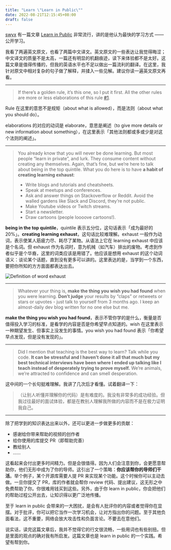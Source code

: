```yaml
---
title: "Learn \"Learn in Public\""
date: 2022-08-21T12:15:45+08:00
draft: false
---
```


[swyx](https://www.swyx.io/about) 有一篇文章 [Learn in Public](https://www.swyx.io/learn-in-public/) 非常流行，讲的是他认为最快的学习方式 —— 公开学习。

我看了两遍英文原文，也看了两篇中文译文。英文原文的一些表达让我觉得晦涩；中文译文的质量不是太高，一篇还有明显的机翻痕迹，读下来体验都不是太好。这篇文章是值得传播的，但我的英语水平也不足以做出一篇流利的翻译。在这里，我针对原文中相对复杂的句子做了解释，并揉入一些见解。建议你读一遍英文原文再看。

---

> If there’s a golden rule, it’s this one, so I put it first. All the other rules are more or less elaborations of this rule [#1](https://github.com/sw-yx/swyxdotio/issues/1).

Rule 在这里的意思不是规矩（about what is allowed），而是法则（about what you should do）。

elaborations 的对应的动词是 elaborate，意思是阐述（to give more details or new information about something），在这里表示「其他法则都或多或少是对这个法则的阐述」。

---

> You already know that you will never be done learning. But most people “learn in private”, and lurk. They consume content without creating any themselves. Again, that’s fine, but we’re here to talk about being in the top quintile. What you do here is to have **a habit of creating learning exhaust**:
> 
> - Write blogs and tutorials and cheatsheets.
> - Speak at meetups and conferences.
> - Ask and answer things on Stackoverflow or Reddit. Avoid the walled gardens like Slack and Discord, they’re not public.
> - Make Youtube videos or Twitch streams.
> - Start a newsletter.
> - Draw cartoons (people loooove cartoons!).

**being in the top quintile**，quintile 表示五分位，这句话表示「成为最好的 20%」。**creating learning exhaust**，这句话比较难理解。exhaust 一般作为动词，表示使某人筋疲力尽、耗尽了某物。从语法上它在 learning exhaust 中应该是个名词。但 exhaust 作为名词时，意为机械（如汽车）排出的废物。考虑到作者似乎是个华裔，这里的词类应该是用错了。他应该是想用 exhaust 的这个动词语义：谈论某个话题，直到没有更多可以讲的。这里表达的是，当学到一个东西，要把你所知的方方面面都表达出去。

![Definition of word exhaust](/image/2022/08/exhaust-definition.png)

---

> Whatever your thing is, **make the thing you wish you had found** when you were learning. **Don’t judge** your results by “claps” or retweets or stars or upvotes - just talk to yourself from 3 months ago. I keep an almost-daily dev blog written for no one else but me.

**make the thing you wish you had found**，表示不管你学的是什么，衡量是否值得投入学习的标准，是看学的内容是否是你希望早点知道的。wish 在这里表示一种期望发生、但事实上没发生的事情。you wish you had found 表示「你希望早点发现，但是没有发现的」。

---

> Did I mention that teaching is the best way to learn? Talk while you code. **It can be stressful and I haven’t done it all that much but my best technical interviews have been where I ended up talking like I teach instead of desperately trying to prove myself.** We’re animals, we’re attracted to confidence and can smell desperation.

这中间的一个长句挺难理解。我讲了几次后才看懂。试着翻译一下：

> （让别人听懂并理解你的代码）是有难度的。我没有非常多的成功经验。但我过往最好的面试体验，都是在教别人理解我所做的内容而不是在极力证明我自己。

---

除了把学到的知识表达出来以外，还可以更进一步做更多的贡献：

- 感谢给你带来帮助的视频的创作者
- 给你使用的库提交 PR（即帮助完善）
- 教给别人
- ……

这看起来会付出更多时间精力。但是会很值得。因为人们会注意到你，会更愿意帮助你，他们无形中成为了你的导师。这引出了一个策略：**你应该帮你的导师们干活**。举个例子，某个开源库需要人提 PR 来实现某个功能。这个时候你可以主动去做。一旦你提交了 PR，库的作者就会帮你 review 代码、提出建议，这无形之中免费帮助了你。你很难用钱买到这些。另外，由于你 learn in public，你会把他们的帮助过程公开出去，让知识得以更广泛地传播。

至于 learn in public 会带来的一大困扰，是会有人批评你的内容或者觉得你在显摆。对于批评，你可以把它当作一次学习机会，让对方指出你的问题。至于其他负面看法，这不重要，网络会放大攻击性和负面言论。不要去在意他们。

说实话，读完这篇文章后，我并不觉得它的行文很流畅，一些用词也有些别扭。但是里面的观点的确对我有所启发。这篇文章也是 learn in public 的一个实践。希望有帮到你。
